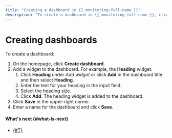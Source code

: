 ```yaml
---
title: "Creating a dashboard in {{ monitoring-full-name }}"
description: "To create a dashboard in {{ monitoring-full-name }}, click on Create dashboard on the main page of the service. Add a widget to the dashboard. Click the Title in the Add widget block, or click Add in the dashboard title, and then Title. Enter the text in the input field. Select the size Click Add. The title widget will be added to the dashboard. Click Save in the top right corner. Enter a name for the dashboard and click Save."
---
```


# Creating dashboards

To create a dashboard:

1. On the homepage, click **Create dashboard**.
1. Add a widget to the dashboard. For example, the **Heading** widget.
   1. Click **Heading** under _Add widget_ or click **Add** in the dashboard title and then select **Heading**.
   1. Enter the text for your heading in the input field.
   1. Select the heading size.
   1. Click **Add**. The heading widget is added to the dashboard.
1. Click **Save** in the upper-right corner.
1. Enter a name for the dashboard and click **Save**.


#### What's next {#what-is-next}
- [{#T}](add-widget.md)
